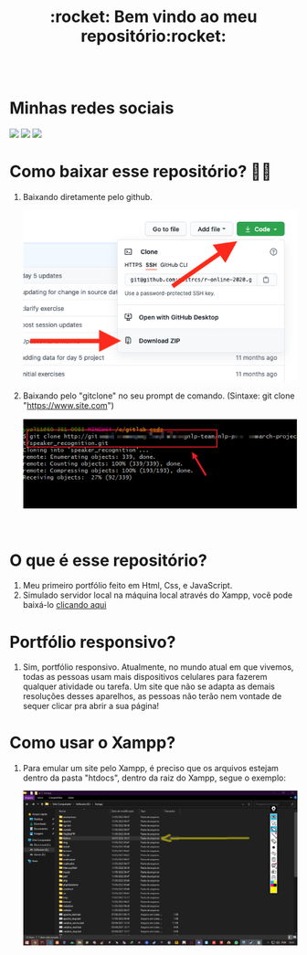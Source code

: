 <div align="center">
  <h1> :rocket: Bem vindo ao meu repositório:rocket: </h1>
</div>

<br>
<br>

<div>
  <h1> Minhas redes sociais</h1>
  <a href="https://www.youtube.com/channel/UC88QEmxaSyY_V2vXn1RMgQQ" target="_blank"><img src="https://img.shields.io/badge/YouTube-FF0000?style=for-the-badge&logo=youtube&logoColor=white" target="_blank"></a>
<a href="https://www.instagram.com/_anthonny_michael_dev/" target="_blank"><img src="https://img.shields.io/badge/-Instagram-%23E4405F?style=for-the-badge&logo=instagram&logoColor=white" target="_blank"></a>
<a href="https://www.linkedin.com/in/anthonny-michael-64450a206/" target="_blank"><img src="https://img.shields.io/badge/-LinkedIn-%230077B5?style=for-the-badge&logo=linkedin&logoColor=white" target="_blank"></a> 
</div>



# Como baixar esse repositório? :sassy_man:

1. Baixando diretamente pelo github.

    <img src="/Imagens/readme/Github Download Repo.png" />

2.  Baixando pelo "gitclone" no seu prompt de comando. (Sintaxe: git clone "https://www.site.com")

    <img src="/Imagens/readme/Git clone.png" />
    
<br>

# O que é esse repositório?

1. Meu primeiro portfólio feito em Html, Css, e JavaScript.
2. Simulado servidor local na máquina local através do Xampp, você pode baixá-lo [clicando aqui](https://www.apachefriends.org/pt_br/index.html)

#  Portfólio responsivo?

1. Sim, portfólio responsivo. Atualmente, no mundo atual em que vivemos, todas as pessoas usam mais dispositivos celulares para fazerem qualquer atividade ou tarefa.
Um site que não se adapta as demais resoluções desses aparelhos, as pessoas não terão nem vontade de sequer clicar pra abrir a sua página!

# Como usar o Xampp?

1. Para emular um site pelo Xampp, é preciso que os arquivos estejam dentro da pasta "htdocs", dentro da raiz do Xampp, segue o exemplo:

    <img src="/Imagens/readme/Htdocs Xampp.png" />
